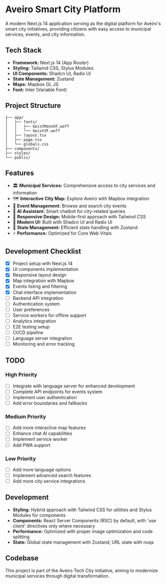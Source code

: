 # Aveiro Smart City Platform

A modern Next.js 14 application serving as the digital platform for Aveiro's smart city initiatives, providing citizens with easy access to municipal services, events, and city information.

## Tech Stack

- **Framework:** Next.js 14 (App Router)
- **Styling:** Tailwind CSS, Stylus Modules
- **UI Components:** Shadcn UI, Radix UI
- **State Management:** Zustand
- **Maps:** Mapbox GL JS
- **Font:** Inter (Variable Font)

## Project Structure

```
├── app/
│   ├── fonts/
│   │   ├── GeistMonoVF.woff
│   │   └── GeistVF.woff
│   ├── layout.tsx
│   ├── page.tsx
│   └── globals.css
├── components/
├── styles/
└── public/
```

## Features

- 🏛️ **Municipal Services:** Comprehensive access to city services and information
- 🗺️ **Interactive City Map:** Explore Aveiro with Mapbox integration
- 📅 **Event Management:** Browse and search city events
- 🤖 **AI Assistant:** Smart chatbot for city-related queries
- 📱 **Responsive Design:** Mobile-first approach with Tailwind CSS
- 🎨 **Modern UI:** Built with Shadcn UI and Radix UI
- 🔄 **State Management:** Efficient state handling with Zustand
- ⚡ **Performance:** Optimized for Core Web Vitals

## Development Checklist

- [x] Project setup with Next.js 14
- [x] UI components implementation
- [x] Responsive layout design
- [x] Map integration with Mapbox
- [x] Events listing and filtering
- [x] Chat interface implementation
- [ ] Backend API integration
- [ ] Authentication system
- [ ] User preferences
- [ ] Service workers for offline support
- [ ] Analytics integration
- [ ] E2E testing setup
- [ ] CI/CD pipeline
- [ ] Language server integration
- [ ] Monitoring and error tracking

## TODO

### High Priority
- [ ] Integrate with language server for enhanced development
- [ ] Complete API endpoints for events system
- [ ] Implement user authentication
- [ ] Add error boundaries and fallbacks

### Medium Priority
- [ ] Add more interactive map features
- [ ] Enhance chat AI capabilities
- [ ] Implement service worker
- [ ] Add PWA support

### Low Priority
- [ ] Add more language options
- [ ] Implement advanced search features
- [ ] Add more city service integrations

## Development

- **Styling:** Hybrid approach with Tailwind CSS for utilities and Stylus Modules for components
- **Components:** React Server Components (RSC) by default, with 'use client' directives only where necessary
- **Performance:** Optimized with proper image optimization and code splitting
- **State:** Global state management with Zustand, URL state with nuqs


## Codebase

This project is part of the Aveiro Tech City initiative, aiming to modernize municipal services through digital transformation.
